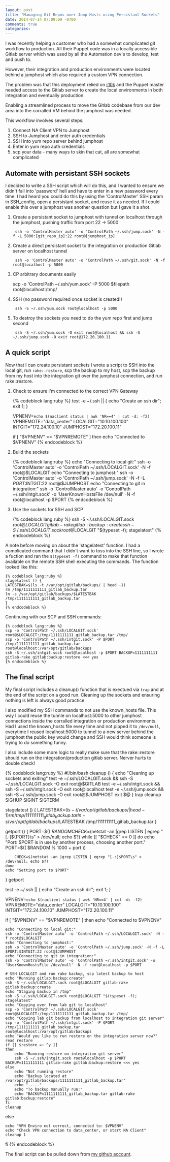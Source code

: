 ```yaml
---
layout: post
title: "Managing Git Repos over Jump Hosts using Persistant Sockets"
date: 2014-07-14 07:09:09 -0700
comments: true
categories: 
---
```

I was recently helping a customer who had a somewhat complicated git workflow to production. All their Puppet code was in a locally accessible Gitlab server which was used by all the Automation dev's to develop, test and push to. 

However, their integration and production environments were located behind a jumphost which also required a custom VPN connection. 

The problem was that this deployment relied on [r10k](https://github.com/adrienthebo/r10k) and the Puppet master needed access to the Gitlab server to create the local environments in both integration and eventually production. 

Enabling a streamlined process to move the Gitlab codebase from our dev area into the corralled VM behind the jumphost was needed. 

This workflow involves several steps:

1. Connect NA Client VPN to Jumphost
2. SSH to Jumphost and enter auth credentials
3. SSH into yum repo server behind jumphost
4. Enter in yum repo auth credentials
5. scp your data - many ways to skin that cat, all are somewhat complicated

## Automate with persistant SSH sockets
I decided to write a SSH script which will do this, and I wanted to ensure we didn't fall into 'password' hell and have to enter in a new password every time. I had heard you could do this by using the 'ControlMaster' SSH param in SSH_config, open a persistant socket, and reuse it as needed. If I could enable this over a jumphost was another question but I gave it a shot. 

1. Create a persistant socket to jumphost with tunnel on localhost through the jumphost, pushing traffic from port 22 -> 5000

        ssh -o 'ControlMaster auto' -o 'ControlPath ~/.ssh/jump.sock' -N -f -L 5000:[git_repo_ip]:22 root@[jumphost_ip]

2. Create a direct persistant socket to the integration or production Gitlab server on localhost tunnel

        ssh -o 'ControlMaster auto' -o 'ControlPath ~/.ssh/git.sock' -N -f root@localhost -p 5000

3. CP arbitrary documents easily

	scp -o 'ControlPath ~/.ssh/yum.sock' -P 5000 $filepath root@localhost:/tmp/

4. SSH (no password required once socket is created!)

        ssh -S ~/.ssh/yum.sock root@localhost -p 5000

5. To destroy the sockets you need to do the yum repo first and jump second

        ssh -S ~/.ssh/yum.sock -O exit root@localhost && ssh -S ~/.ssh/jump.sock -O exit root@172.20.100.11

## A quick script
Now that I can create persistant sockets I wrote a script to SSH into the local git, run ```rake::restore```, scp the backup to my host, scp the backup from my host into the integration git over the jumphost connection, and run rake::restore.

1. Check to ensure I'm connected to the correct VPN Gateway

	{% codeblock lang:ruby %}
	test -e ~/.ssh || { echo "Create an ssh dir"; exit 1; }

	VPNENV=`echo $(naclient status | awk 'NR==4' | cut -d: -f2)`
	VPNREMOTE="data_center"
	LOCALGIT="10.10.100.100"
	INTGIT="172.24.100.10"
	JUMPHOST="172.20.100.11"

	if [ "$VPNENV" == "$VPNREMOTE" ]
	then
		echo "Connected to $VPNENV"
	{% endcodeblock %}

2. Build the sockets

	{% codeblock lang:ruby %}
	echo "Connecting to local git:"
	ssh -o 'ControlMaster auto' -o 'ControlPath ~/.ssh/LOCALGIT.sock' -N -f root@$LOCALGIT
	echo "Connecting to jumphost:"
	ssh -o 'ControlMaster auto' -o 'ControlPath ~/.ssh/jump.sock' -N -f -L $PORT:$INTGIT:22 root@$JUMPHOST
	echo "Connecting to git in integration:"
	ssh -o 'ControlMaster auto' -o 'ControlPath ~/.ssh/intgit.sock' -o 'UserKnownHostsFile /dev/null' -N -f root@localhost -p $PORT	
	{% endcodeblock %}

3. Use the sockets for SSH and SCP

	{% codeblock lang:ruby %}
	ssh -S ~/.ssh/LOCALGIT.sock root@$LOCALGIT gitlab-rake gitlab:backup:create
	ssh -S ~/.ssh/LOCALGIT.sock root@$LOCALGIT "$(typeset -f); stagelatest"
	{% endcodeblock %}

A note before moving on about the 'stagelatest' function. I had a complicated command that I didn't want to toss into the SSH line, so I wrote a fuction and ran the ```$(typeset -f)``` command to make that function available on the remote SSH shell executing the commands. The function looked like this:

	{% codeblock lang:ruby %}
	stagelatest () {
	LATESTBAK=$(ls -t /var/opt/gitlab/backups/ | head -1)
	rm /tmp/1111111111_gitlab_backup.tar
	ln -s /var/opt/gitlab/backups/$LATESTBAK /tmp/1111111111_gitlab_backup.tar
	}
	{% endcodeblock %}

Continuing with our SCP and SSH commands:

	{% codeblock lang:ruby %}
	scp -o 'ControlPath ~/.ssh/LOCALGIT.sock' root@$LOCALGIT:/tmp/1111111111_gitlab_backup.tar /tmp/
	scp -o 'ControlPath ~/.ssh/intgit.sock' -P $PORT /tmp/1111111111_gitlab_backup.tar root@localhost:/var/opt/gitlab/backups
	ssh -S ~/.ssh/intgit.sock root@localhost -p $PORT BACKUP=1111111111 gitlab-rake gitlab:backup:restore <<< yes
	{% endcodeblock %}

## The final script
My final script includes a cleanup() function that is exectued via ```trap``` and at the end of the script on a good run. Cleaning up the sockets and ensuring nothing is left is always good practice. 

I also modified my SSH commands to not use the known_hosts file. This way I could reuse the tunnle on localhost:5000 to other jumphost connections inside the corralled integration or production environments. Had I used the known_hosts file every time and not pipped it to ```/dev/null```, everytime I reused localhost:5000 to tunnel to a new server behind the jumphost the public key would change and SSH would think someone is trying to do something funny. 

I also include some more logic to really make sure that the rake::restore should run on the integration/production gitlab server. Nerver hurts to double check!

{% codeblock lang:ruby %}
#!/bin/bash
cleanup () {
	echo "Cleaning up sockets and exiting"
	test -e ~/.ssh/LOCALGIT.sock && ssh -S ~/.ssh/LOCALGIT.sock -O exit root@$GITLAB
	test -e ~/.ssh/intgit.sock && ssh -S ~/.ssh/intgit.sock -O exit root@localhost
	test -e ~/.ssh/jump.sock && ssh -S ~/.ssh/jump.sock -O exit root@$JUMPHOST
	exit $@
}
trap cleanup SIGHUP SIGINT SIGTERM

stagelatest () {
	LATESTBAK=$(ls -t /var/opt/gitlab/backups/ | head -1)
	rm /tmp/1111111111_gitlab_backup.tar
	ln -s /var/opt/gitlab/backups/$LATESTBAK /tmp/1111111111_gitlab_backup.tar
}

getport () {
	PORT=$(( $RANDOM % 1000 + 5000 ))
	CHECK=$(netstat -an |grep LISTEN | egrep "[.:]${PORT}\s" > /dev/null; echo $?)
	while [[ "$CHECK" == 0 ]]
	do
		echo "Port: $PORT is in use by another process, choosing another port."
		PORT=$(( $RANDOM % 1000 + port ))

		CHECK=$(netstat -an |grep LISTEN | egrep "[.:]$PORT\s" > /dev/null; echo $?)
	done
	echo "Setting port to $PORT"
}
getport

test -e ~/.ssh || { echo "Create an ssh dir"; exit 1; }

VPNENV=`echo $(naclient status | awk 'NR==4' | cut -d: -f2)`
VPNREMOTE="data_center"
LOCALGIT="10.10.100.100"
INTGIT="172.24.100.10"
JUMPHOST="172.20.100.11"

if [ "$VPNENV" == "$VPNREMOTE" ]
then
	echo "Connected to $VPNENV"

	echo "Connecting to local git:"
	ssh -o 'ControlMaster auto' -o 'ControlPath ~/.ssh/LOCALGIT.sock' -N -f root@$LOCALGIT 
	echo "Connecting to jumphost:"
	ssh -o 'ControlMaster auto' -o 'ControlPath ~/.ssh/jump.sock' -N -f -L $PORT:$INTGIT:22 root@$JUMPHOST
	echo "Connecting to git in integration:"
	ssh -o 'ControlMaster auto' -o 'ControlPath ~/.ssh/intgit.sock' -o 'UserKnownHostsFile /dev/null' -N -f root@localhost -p $PORT

	# SSH LOCALGIT and run rake backup, scp latest backup to host 
	echo "Running gitlab:backup:create"
	ssh -S ~/.ssh/LOCALGIT.sock root@$LOCALGIT gitlab-rake gitlab:backup:create
	echo "Staging backup in /tmp"
	ssh -S ~/.ssh/LOCALGIT.sock root@$LOCALGIT "$(typeset -f); stagelatest"
	echo "Copying over from lab git to localhost"
	scp -o 'ControlPath ~/.ssh/LOCALGIT.sock' root@$LOCALGIT:/tmp/1111111111_gitlab_backup.tar /tmp/
	echo "Copying lab git backup from localhost to integration git server"
	scp -o 'ControlPath ~/.ssh/intgit.sock' -P $PORT /tmp/1111111111_gitlab_backup.tar root@localhost:/var/opt/gitlab/backups
	echo "Would you like to run restore on the integration server now?" 
	read restore 
	if [[ $restore =~ ^y ]]
	then
		echo "Running restore on integration git server"
		ssh -S ~/.ssh/intgit.sock root@localhost -p $PORT BACKUP=1111111111 gitlab-rake gitlab:backup:restore <<< yes
	else
		echo "Not running restore" 
		echo "Backup located at /var/opt/gitlab/backups/1111111111_gitlab_backup.tar"
		echo "-----"
		echo "To backup manually run:"
		echo "BACKUP=1111111111_gitlab_backup.tar gitlab-rake gitlab:backup:restore"
	fi
	cleanup 
else

	echo "VPN Enviro not correct, connected to: $VPNENV" 
	echo "Check VPN connection to data_center, or start NA Client"
	cleanup 1
fi
{% endcodeblock %}

The final script can be pulled down from [my github account](https://github.com/malnick/scripts/blob/master/connect.sh).
